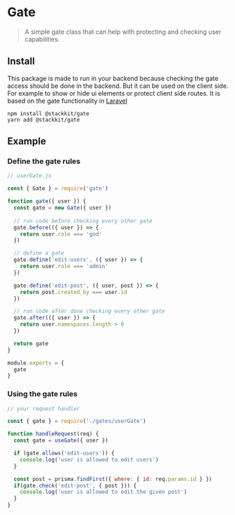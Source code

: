 # Gate

> A simple gate class that can help with protecting and checking user capabilities.

## Install

This package is made to run in your backend because checking the gate access should be done in the backend. But it can be used on the client side. For example to show or hide ui elements or protect client side routes. It is based on the gate functionality in [Laravel](https://laravel.com/docs/8.x/authorization#gates)

```
npm install @stackkit/gate
yarn add @stackkit/gate
```

## Example

### Define the gate rules
```js
// userGate.js

const { Gate } = require('gate')

function gate({ user }) {
  const gate = new Gate({ user })
 
  // run code before checking every other gate
  gate.before(({ user }) => {
    return user.role === 'god'
  })

  // define a gate
  gate.define('edit-users', ({ user }) => {
    return user.role === 'admin'
  })

  gate.define('edit-post', ({ user, post }) => {
    return post.created_by === user.id
  })

  // run code after done checking every other gate
  gate.after(({ user }) => {
    return user.namespaces.length > 0
  })

  return gate
}

module.exports = {
  gate
}
```

### Using the gate rules
```js
// your request handler

const { gate } = require('./gates/userGate')

function handleRequest(req) {
  const gate = useGate({ user })

  if (gate.allows('edit-users')) {
    console.log('user is allowed to edit users')
  }

  const post = prisma.findFirst({ where: { id: req.params.id } })
  if(gate.check('edit-post', { post })) {
    console.log('user is allowed to edit the given post')
  }
}
```

